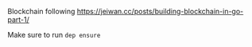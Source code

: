 Blockchain following https://jeiwan.cc/posts/building-blockchain-in-go-part-1/

Make sure to run `dep ensure`
